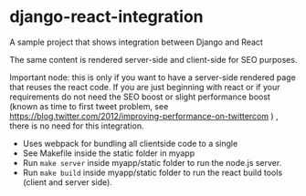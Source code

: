 # django-react-integration
A sample project that shows integration between Django and React

The same content is rendered server-side and client-side for SEO purposes.

Important node: this is only if you want to have a server-side rendered page that reuses the react code. If you are just beginning with react or if your requirements do not need the SEO boost or slight performance boost (known as time to first tweet problem, see https://blog.twitter.com/2012/improving-performance-on-twittercom ) , there is no need for this integration.

- Uses webpack for bundling all clientside code to a single
- See Makefile inside the static folder in myapp
- Run `make server` inside myapp/static folder to run the node.js server.
- Run `make build` inside myapp/static folder to run the react build tools (client and server side).


